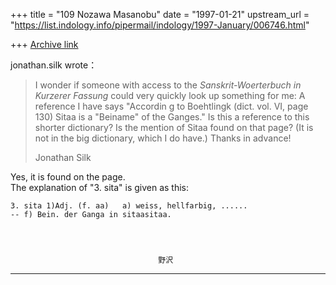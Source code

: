 +++
title = "109 Nozawa Masanobu"
date = "1997-01-21"
upstream_url = "https://list.indology.info/pipermail/indology/1997-January/006746.html"

+++
[Archive link](https://list.indology.info/pipermail/indology/1997-January/006746.html)

jonathan.silk wrote：

>I wonder if someone with access to the _Sanskrit-Woerterbuch in Kurzerer
>Fassung_ could very quickly look up something for me: A reference I have 
says
>"Accordin
>g to Boehtlingk (dict. vol. VI, page 130) Sitaa is a "Beiname" of the
>Ganges." Is this a reference to this shorter dictionary?  Is the mention of
>Sitaa found on
> that page?  (It is not in the big dictionary, which I do have.)
>Thanks in advance!
>
>Jonathan Silk


Yes, it is found on the page.  
The explanation of "3. sita" is given as this:

    3. sita 1)Adj. (f. aa)   a) weiss, hellfarbig, ......
    -- f) Bein. der Ganga in sitaasitaa. 




                                     野沢 

 ----------------------------------------------                                   




